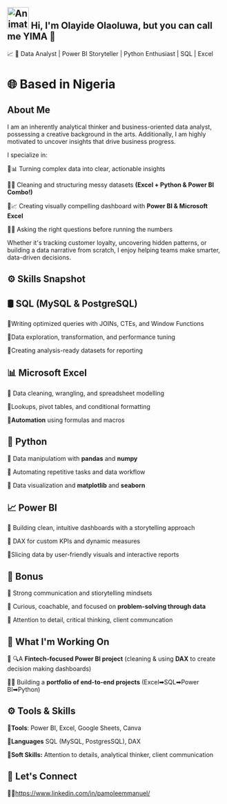 ## <img src="https://iam-weijie.github.io/wave/hand-emoji.svg" alt="Animated Emoji" width="50" height="50"> Hi, I'm Olayide Olaoluwa, but you can call me YIMA 💎

:chart_with_upwards_trend: 🎯 Data Analyst | Power BI Storyteller | Python Enthusiast | SQL | Excel 

# 🌐 Based in **Nigeria**

## About Me

 I am an inherently analytical thinker and business-oriented data analyst, possessing a creative background in the arts.  Additionally, I am highly motivated to uncover insights that drive business progress.

I specialize in:

🔹📊 Turning complex data into clear, actionable insights

🔹🧹 Cleaning and structuring  messy datasets **(Excel + Python & Power BI Combo!)**

🔹📈 Creating visually compelling dashboard with **Power BI & Microsoft Excel**

🔹🧠 Asking the right questions before running the numbers

Whether it's tracking customer loyalty, uncovering hidden patterns, or building a data narrative from scratch, I enjoy helping teams make smarter, data-driven decisions.

## ⚙️ Skills Snapshot

## **🛢️ SQL (MySQL & PostgreSQL)**

🔹Writing optimized queries with JOINs, CTEs, and Window Functions

🔹Data exploration, transformation, and performance tuning

🔹Creating analysis-ready datasets for reporting

## **📊 Microsoft Excel**

🔹 Data cleaning, wrangling, and spreadsheet modelling

🔹Lookups, pivot tables, and conditional formatting

**🔹Automation** using formulas and macros

## **🐍 Python**

🔹 Data manipulatiom with **pandas** and **numpy**

🔹 Automating repetitive tasks and data workflow

🔹 Data visualization and **matplotlib** and **seaborn**

## **📈 Power BI**

🔹 Building clean, intuitive dashboards with a storytelling approach

🔹 DAX for custom KPIs and dynamic measures

🔹Slicing data by user-friendly visuals and interactive reports

## 🔁 Bonus

🔹 Strong communication  and stiorytelling mindsets

🔹 Curious, coachable, and focused on **problem-solving through data**

🔹 Attention to detail, critical thinking, client communcation

## 💼 What I'm Working On

🔹 🔍A **Fintech-focused Power BI project** (cleaning & using **DAX** to create decision making dashboards)

🔹🧱 Building a **portfolio of end-to-end  projects** (Excel➡SQL➡Power BI➡Python)

## **⚙️ Tools & Skills**

**🔹Tools**: Power BI, Excel, Google Sheets, Canva

**🔹Languages** SQL (MySQL, PostgresSQL), DAX

**🔹Soft Skills:** Attention to details, analytical thinker, client communication 

## **🤝 Let's Connect**

🔹🌐https://www.linkedin.com/in/pamoleemmanuel/
